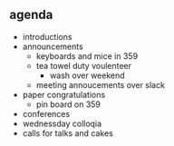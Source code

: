 ## agenda
 - introductions
 - announcements
     - keyboards and mice in 359
     - tea towel duty voulenteer
        - wash over weekend
     - meeting annoucements over slack
 - paper congratulations
     - pin board on 359
 - conferences
 - wednessday colloqia
 - calls for talks and cakes
